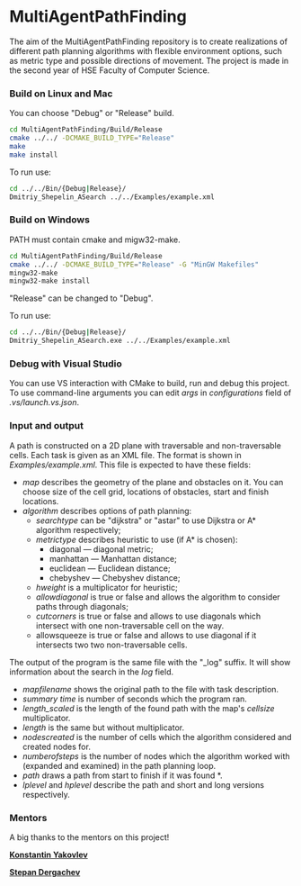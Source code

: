 # MultiAgentPathFinding

The aim of the MultiAgentPathFinding repository is to create realizations of different path planning algorithms with flexible environment options, such as metric type and possible directions of movement. The project is made in the second year of HSE Faculty of Computer Science.

### Build on Linux and Mac

You can choose "Debug" or "Release" build.

```bash
cd MultiAgentPathFinding/Build/Release
cmake ../../ -DCMAKE_BUILD_TYPE="Release"
make
make install
```

To run use:

```bash
cd ../../Bin/{Debug|Release}/
Dmitriy_Shepelin_ASearch ../../Examples/example.xml
```

### Build on Windows

PATH must contain cmake and migw32-make.

```bash
cd MultiAgentPathFinding/Build/Release
cmake ../../ -DCMAKE_BUILD_TYPE="Release" -G "MinGW Makefiles"
mingw32-make
mingw32-make install
```

"Release" can be changed to "Debug".

To run use:

```bash
cd ../../Bin/{Debug|Release}/
Dmitriy_Shepelin_ASearch.exe ../../Examples/example.xml
```

### Debug with Visual Studio

You can use VS interaction with CMake to build, run and debug this project. To use command-line arguments you can edit *args* in *configurations* field of *.vs/launch.vs.json*.

### Input and output

A path is constructed on a 2D plane with traversable and non-traversable cells. Each task is given as an XML file. The format is shown in *Examples/example.xml*. This file is expected to have these fields:

- *map* describes the geometry of the plane and obstacles on it. You can choose size of the cell grid, locations of obstacles, start and finish locations.
- *algorithm* describes options of path planning:
  - *searchtype* can be "dijkstra" or "astar" to use Dijkstra or A* algorithm respectively;
  - *metrictype* describes heuristic to use (if A* is chosen):
    - diagonal — diagonal metric;
    - manhattan — Manhattan distance;
    - euclidean — Euclidean distance;
    - chebyshev — Chebyshev distance;
  - *hweight* is a multiplicator for heuristic;
  - *allowdiagonal* is true or false and allows the algorithm to consider paths through diagonals;
  - *cutcorners* is true or false and allows to use diagonals which intersect with one non-traversable cell on the way.
  - allowsqueeze is true or false and allows to use diagonal if it intersects two two non-traversable cells.

The output of the program is the same file with the "_log" suffix. It will show information about the search in the *log* field.

- *mapfilename* shows the original path to the file with task description.
- *summary time* is number of seconds which the program ran.
- *length_scaled* is the length of the found path with the map's *cellsize* multiplicator.
- *length* is the same but without multiplicator.
- *nodescreated* is the number of cells which the algorithm considered and created nodes for.
- *numberofsteps* is the number of nodes which the algorithm worked with (expanded and examined) in the path planning loop.
-  *path* draws a path from start to finish if it was found *.
- *lplevel* and *hplevel* describe the path and short and long versions respectively.

### Mentors

A big thanks to the mentors on this project!

[**Konstantin Yakovlev**](http://kyakovlev.me/ru/home/)

[**Stepan Dergachev**](https://github.com/haiot4105)

